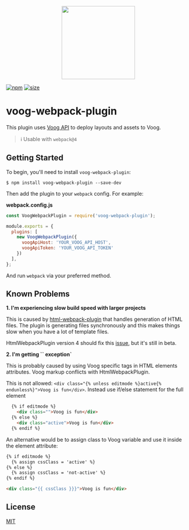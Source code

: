 <div align="center">
  <a href="https://github.com/webpack/webpack">
    <img width="200" height="200" src="https://webpack.js.org/assets/icon-square-big.svg">
  </a>
</div>

[![npm][npm]][npm-url]
[![size][size]][size-url]

# voog-webpack-plugin

This plugin uses [Voog API](https://www.voog.com/developers/api) to deploy layouts and assets to Voog.

> ℹ️ Usable with `webpack@4`

## Getting Started

To begin, you'll need to install `voog-webpack-plugin`:

```console
$ npm install voog-webpack-plugin --save-dev
```

Then add the plugin to your `webpack` config. For example:

**webpack.config.js**

```js
const VoogWebpackPlugin = require('voog-webpack-plugin');

module.exports = {
  plugins: [
    new VoogWebpackPlugin({
      voogApiHost: 'YOUR_VOOG_API_HOST',
      voogApiToken: 'YOUR_VOOG_API_TOKEN'
    })
  ],
};
```

And run `webpack` via your preferred method.

## Known Problems

**1. I'm experiencing slow build speed with larger projects**

This is caused by [html-webpack-plugin](https://github.com/jantimon/html-webpack-plugin) that handles generation of 
HTML files. The plugin is generating files synchronously and this makes things slow when you have a lot of template 
files. 

HtmlWebpackPlugin version 4 should fix this [issue](https://github.com/jantimon/html-webpack-plugin/issues/724), 
but it's still in beta.

**2. I'm getting `` exception`**

This is probably caused by using Voog specific tags in HTML elements attributes. Voog markup conflicts with 
HtmlWebpackPlugin. 

This is not allowed: `<div class="{% unless editmode %}active{% endunless%}">Voog is fun</div>`. Instead use if/else 
statement for the full element

```html
  {% if editmode %}
    <div class="">Voog is fun</div>
  {% else %}
    <div class="active">Voog is fun</div>
  {% endif %}
```

An alternative would be to assign class to Voog variable and use it inside the element attribute:

```html
{% if editmode %}
  {% assign cssClass = 'active' %}
{% else %}
  {% assign cssClass = 'not-active' %}
{% endif %}

<div class="{{ cssClass }}}">Voog is fun</div>
```



## License

[MIT](./LICENSE)

[npm]: https://img.shields.io/npm/v/voog-webpack-plugin.svg
[npm-url]: https://www.npmjs.com/package/voog-webpack-plugin
[size]: https://packagephobia.now.sh/badge?p=voog-webpack-plugin
[size-url]: https://packagephobia.now.sh/result?p=voog-webpack-plugin
